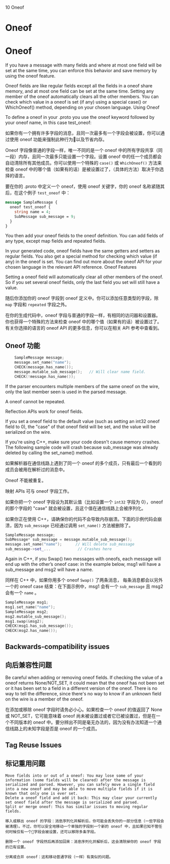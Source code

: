 10 Oneof

# Oneof

# Oneof

If you have a message with many fields and where at most one field will be set at the same time, you can enforce this behavior and save memory by using the oneof feature.

Oneof fields are like regular fields except all the fields in a oneof share memory, and at most one field can be set at the same time. Setting any member of the oneof automatically clears all the other members. You can check which value in a oneof is set (if any) using a special case() or WhichOneof() method, depending on your chosen language.
Using Oneof

To define a oneof in your .proto you use the oneof keyword followed by your oneof name, in this case test_oneof:

如果你有一个拥有许多字段的消息，且同一次最多有一个字段会被设置，你可以通过使用 oneof 功能来强制此种行为以及节省内存。

Oneof 字段像普通的字段一样，唯一不同的是一个 oneof 中的所有字段共享（同一段）内存，且同一次最多只能设置一个字段。设置 oneof 中的任一个成员都会自动清除所有其他成员。你可以使用一个特殊的 `case()` 或 `WhichOneof()` 方法来检查 oneof 中的哪个值（如果有的话）是被设置过了，（具体的方法）取决于你选择的语言。

要在你的 .proto 中定义一个 oneof，使用 oneof 关键字，你的 oneof 名称紧随其后，在这个例子 `test_oneof` 中：

```proto
message SampleMessage {
  oneof test_oneof {
    string name = 4;
    SubMessage sub_message = 9;
  }
}
```

You then add your oneof fields to the oneof definition. You can add fields of any type, except map fields and repeated fields.

In your generated code, oneof fields have the same getters and setters as regular fields. You also get a special method for checking which value (if any) in the oneof is set. You can find out more about the oneof API for your chosen language in the relevant API reference.
Oneof Features

Setting a oneof field will automatically clear all other members of the oneof. So if you set several oneof fields, only the last field you set will still have a value.

随后你添加你的 oneof 字段到 oneof 定义中。你可以添加任意类型的字段，除 `map` 字段和 `repeated` 字段之外。

在你的生成代码中，oneof 字段与普通的字段一样，有相同的访问器和设置器。你也获得一个特殊的方法来检查 oneof 中的哪个值（如果有的话）被设置过了。有关你选择的语言的 oneof API 的更多信息，你可以在相关 API 参考中查看到。



## Oneof 功能


```cpp
    SampleMessage message;
    message.set_name("name");
    CHECK(message.has_name());
    message.mutable_sub_message();   // Will clear name field.
    CHECK(!message.has_name());
```

If the parser encounters multiple members of the same oneof on the wire, only the last member seen is used in the parsed message.

A oneof cannot be repeated.

Reflection APIs work for oneof fields.

If you set a oneof field to the default value (such as setting an int32 oneof field to 0), the "case" of that oneof field will be set, and the value will be serialized on the wire.

If you're using C++, make sure your code doesn't cause memory crashes. The following sample code will crash because sub_message was already deleted by calling the set_name() method.

如果解析器在通信线路上遇到了同一个 oneof 的多个成员，只有最后一个看到的成员会被用在解析过的消息中。

Oneof 不能被重复。

映射 APIs 可与 oneof 字段工作。

如果你把一个 oneof 字段设为其默认值（比如设置一个 `int32` 字段为 0），oneof 的那个字段的 "case" 就会被设置，且这个值在通信线路上会被序列化。

如果你正在使用 C++，请确保你的代码不会导致内存崩溃。下面的示例代码会崩溃，因为 `sub_message` 已经通过调用 `set_name()` 方法被删除了。

```cpp
SampleMessage message;
SubMessage* sub_message = message.mutable_sub_message();
message.set_name("name");      // Will delete sub_message
sub_message->set_...            // Crashes here
```

Again in C++, if you Swap() two messages with oneofs, each message will end up with the other’s oneof case: in the example below, msg1 will have a sub_message and msg2 will have a name.

同样在 C++ 中，如果你用多个 oneof `Swap()` 了两条消息， 每条消息都会以另外一个的 oneof case 结束：在下面示例中，msg1 会有一个 `sub_message` 且 msg2 会有一个 `name` 。

```cpp
SampleMessage msg1;
msg1.set_name("name");
SampleMessage msg2;
msg2.mutable_sub_message();
msg1.swap(&msg2);
CHECK(msg1.has_sub_message());
CHECK(msg2.has_name());
```

## Backwards-compatibility issues

## 向后兼容性问题


Be careful when adding or removing oneof fields. If checking the value of a oneof returns None/NOT_SET, it could mean that the oneof has not been set or it has been set to a field in a different version of the oneof. There is no way to tell the difference, since there's no way to know if an unknown field on the wire is a member of the oneof.

在添加或移除 oneof 字段时请务必小心。如果检查一个 oneof 的值返回了 None 或 NOT_SET，它可能意味着 oneof 尚未被设置过或者它已被设置过，但是在一个不同版本的 oneof 中。要分辨出不同是毫无办法的，因为没有办法知道一个通信线路上的未知字段是否是 oneof 的一个成员。

## Tag Reuse Issues

## 标记重用问题

    Move fields into or out of a oneof: You may lose some of your information (some fields will be cleared) after the message is serialized and parsed. However, you can safely move a single field into a new oneof and may be able to move multiple fields if it is known that only one is ever set.
    Delete a oneof field and add it back: This may clear your currently set oneof field after the message is serialized and parsed.
    Split or merge oneof: This has similar issues to moving regular fields.

    移入或移出 oneof 的字段：消息序列化并解析后，你可能会丢失你的一部分信息（一些字段会被清理）。不过，你可以安全地移动一个单独的字段到一个新的 oneof 中，且如果已知不管任何时候仅有一个字段会被设置，还可以移除多条字段。

    删除一个 oneof 字段然后再添加回来：消息序列化并解析后，这会清除掉你的 oneof 字段的已有设置。

    分离或合并 oneof：这和移动普通字段（一样）有类似的问题。